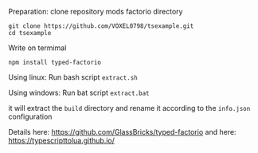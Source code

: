 Preparation:
clone repository mods factorio directory
```
git clone https://github.com/VOXEL0798/tsexample.git
cd tsexample
```

Write on termimal

```
npm install typed-factorio
```

Using linux:
Run bash script `extract.sh`

Using windows:
Run bat script `extract.bat`

it will extract the `build` directory and rename it according to the `info.json` configuration

Details here: https://github.com/GlassBricks/typed-factorio
and here: https://typescripttolua.github.io/
